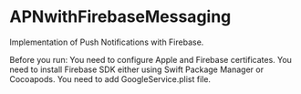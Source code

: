 # APNwithFirebaseMessaging

Implementation of Push Notifications with Firebase.

Before you run:
  You need to configure Apple and Firebase certificates. 
  You need to install Firebase SDK either using Swift Package Manager or Cocoapods.
  You need to add GoogleService.plist file.
